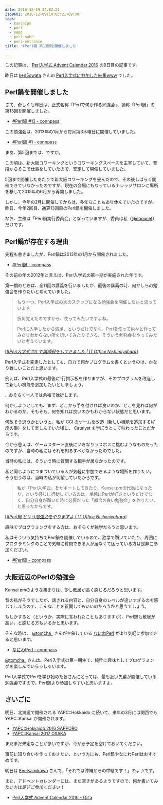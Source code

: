 ```yaml
---
date: 2016-12-09 14:03:21
iso8601: 2016-12-09T14:03:21+09:00
tags:
  - kansaipm
  - perl
  - yapc
  - perl-nabe
  - perl-entrance
title: '#Perl鍋 第13回を開催しました'

---
```


この記事は、 <a href="https://qiita.com/advent-calendar/2016/perl-entrance">Perl入学式 Advent Calendar 2016</a> の9日目の記事です。

昨日は <a href="https://qiita.com/ken5owata">ken5owata</a> さんの <a href="http://ken5owata.hatenablog.com/entry/2016/12/08/012211">Perl入学式に参加した結果www</a>  でした。

<h2>Perl鍋を開催しました</h2>

さて、奇しくも昨日は、正式名称「Perlで何か作る勉強会」、通称「Perl鍋」の第13回を開催しました。

<ul>
<li><a href="https://perlnabe.connpass.com/event/46689/">#Perl鍋 #13 - connpass</a></li>
</ul>

この勉強会は、2013年の1月から毎月第3木曜日に開催していました。

<ul>
<li><a href="https://perlnabe.connpass.com/event/1613/">#Perl鍋 #1 - connpass</a></li>
</ul>

まあ、第5回までは、ですが。

この頃は、新大阪コワーキングというコワーキングスペースを主宰していて、普段からそこで仕事をしていたので、安定して開催していました。

5回まで開催したあたりで新大阪コワーキングを畳んだので、その後しばらく開催できていなかったのですが、現在の会場にもなっているナレッジサロンに場所を移して2015年の6月から再開しました。

しかし、今年の2月に開催してからは、多忙なこともあり休んでいたのですが、昨日、今年2回目、通算13回目のPerl鍋を開催しました。

なお、主催は「Perl鍋実行委員会」となっていますが、委員は私（<a href="https://twitter.com/nqounet">@nqounet</a>）だけです。

<h2>Perl鍋が存在する理由</h2>

先程も書きましたが、Perl鍋は2013年の1月から開催されました。

<ul>
<li><a href="https://perlnabe.connpass.com/">#Perl鍋 - connpass</a></li>
</ul>

その前の年の2012年と言えば、Perl入学式の第一期が実施された年です。

第一期のときは、全11回の講義を行いましたが、最後の講義の時、何かしらの勉強会を作りたいと考えていました。

<blockquote cite="https://www.nqou.net/2012/12/18/143300" title="#Perl入学式 #11 で講師役をしてきました | IT Office Nishimiyahara" class="blockquote">もう一つ、Perl入学式の次のステップになる勉強会を開催したいと思っています。

折角覚えたのですから、使ってみたいですよね。

Perlに入学したから満足、というだけでなく、Perlを使って色々と作ってみたりわからない所を訊いてみたりできる、そういう勉強会をやってみたいと考えています。</blockquote>

<div class="cite">[<cite><a href="https://www.nqou.net/2012/12/18/143300">#Perl入学式 #11 で講師役をしてきました | IT Office Nishimiyahara</a></cite>]</div>

Perl入学式を完走したとしても、自力で何かプログラムを書くというのは、かなり難しいことだと思います。

例えば、Perl入学式の最後に1行掲示板を作りますが、そのプログラムを改造して新しい機能を追加したいとしましょう。

…おそらく一人では余裕で挫折します。

何かしようとしても、まず、どこから手を付ければ良いのか、どこを見れば何がわかるのか、そもそも、何を知れば良いのかもわからない状態だと思います。

何故そう思うかというと、私が CGI のゲームを改造（新しい機能を追加する程度の事）をして楽しんでいた頃に、 Catalyst を学ぼうとして味わったことだからです。

今から思えば、ゲームスタート直後にいきなりラスボスに挑むようなものだったのですが、当時の私にはそれを知るすべがなかったのでした。

当時の私には、そういう時に質問する相手が居なかったのです。

私と同じようにつまづいている人が気軽に参加できるような場所を作りたい。
そう思うのは、当時の私が切望していたからです。

<blockquote cite="https://www.nqou.net/2012/12/25/115900" title="#Perl鍋 という勉強会をやりますよ | IT Office Nishimiyahara" class="blockquote">私が「Perl入学式」をサポートしてきたり、Kansai.pmの代表になったり、という感じに行動しているのは、単純にPerlが好きというだけでなく、自分自身が躓いた時に必要だった「都合の良い勉強会」を作りたい、と思ったからです。</blockquote>

<div class="cite">[<cite><a href="https://www.nqou.net/2012/12/25/115900">#Perl鍋 という勉強会をやりますよ | IT Office Nishimiyahara</a></cite>]</div>

趣味でプログラミングをする方は、おそらくが独学だろうと思います。

私はそういう気持ちでPerl鍋を開催しているので、独学で躓いていたり、周囲にプログラミングのことで気軽に質問できる人が居なくて困っている方は是非ご参加ください。

<ul>
<li><a href="https://perlnabe.connpass.com/">#Perl鍋 - connpass</a></li>
</ul>

<h2>大阪近辺のPerlの勉強会</h2>

Kansai.pmのような集まりは、少し敷居が高く感じるだろうと思います。

昔の私がそうでしたが、話される内容と、自分自身のレベルが違いすぎるのを感じてしまうので、こんなことを質問してもいいのだろうかと思うでしょう。

もしかすると（というか、実際に言われたこともありますが）、Perl鍋も敷居が高い、と感じる方もいるかと思います。

そんな時は、 <a href="http://twitter.com/tomcha_">@tomcha_</a> さんが主催している <a href="https://naniwaperl.connpass.com">なにわPerl</a> がより気軽に参加できると思います。

<ul>
<li><a href="https://naniwaperl.connpass.com/">なにわPerl - connpass</a></li>
</ul>

<a href="http://twitter.com/tomcha_">@tomcha_</a> さんは、Perl入学式の第一期生で、純粋に趣味としてプログラミングを楽しんでいらっしゃいます。

Perl入学式でPerlを学び始めた皆さんにとっては、最も近い先輩が開催している勉強会ですので、Perl鍋より参加しやすいと思いますよ。

<h2>さいごに</h2>

明日、北海道で開催される YAPC::Hokkaido に続いて、来年の3月には関西でもYAPC::Kansai が開催されます。

<ul>
<li><a href="http://yapcjapan.org/2016hokkaido/">YAPC::Hokkaido 2016 SAPPORO</a></li>
<li><a href="http://yapcjapan.org/2017kansai/">YAPC::Kansai 2017 OSAKA</a></li>
</ul>

まだまだ未定なことが多いですが、今から予定を空けておいてください。

事前に知り合いを作っておきたい、という方にも、Perl鍋やなにわPerlはおすすめです。

明日は <a href="https://qiita.com/Kei-Kamikawa">Kei-Kamikawa</a> さんで、「それでは沖縄からの中継です！」のようです。

また、アドベントカレンダーには、まだ空きがあるようですので、何か書いてみたい方は是非ご参加ください！

<ul>
<li><a href="https://qiita.com/advent-calendar/2016/perl-entrance">Perl入学式 Advent Calendar 2016 - Qiita</a></li>
</ul>
